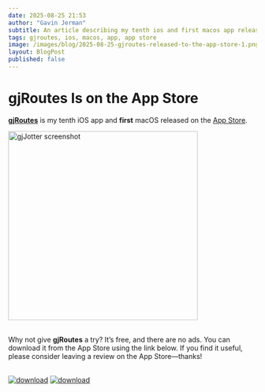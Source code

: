 ```yaml
---
date: 2025-08-25 21:53
author: "Gavin Jerman"
subtitle: An article describing my tenth ios and first macos app released to the app store.
tags: gjroutes, ios, macos, app, app store
image: /images/blog/2025-08-25-gjroutes-released-to-the-app-store-1.png
layout: BlogPost
published: false
---
```


# gjRoutes Is on the App Store

[**gjRoutes**](/projects/gjRoutes) is my tenth iOS app and **first** macOS released on the [App Store](https://apps.apple.com/gb/app/gjroutes/id6742377844).

<img src="/images/blog/2025-09-25-gjjotter-released-to-the-app-store-1.png" alt="gjJotter screenshot" width="384">
<br><br>

Why not give **gjRoutes** a try? It’s free, and there are no ads. You can download it from the App Store using the link below. If you find it useful, please consider leaving a review on the App Store—thanks!
<br><br>

[![download](/images/Download_on_the_Mac_App_Store_Badge_US-UK_RGB_blk_092917.svg)](https://apps.apple.com/app/gjroutes/id6742377844?platform=mac)
[![download](/images/Download_on_the_App_Store_Badge_US-UK_RGB_blk_092917.svg)](https://apps.apple.com/app/gjroutes/id6742377844?platform=ipad)

